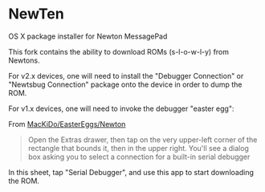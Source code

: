NewTen
======

OS X package installer for Newton MessagePad

This fork contains the ability to download ROMs (s-l-o-w-l-y) from Newtons.  

For v2.x devices, one will need to install the "Debugger Connection" or "Newtsbug Connection" package onto the device in order to dump the ROM.

For v1.x devices, one will need to invoke the debugger "easter egg":

From [MacKiDo/EasterEggs/Newton](http://www.mackido.com/EasterEggs/Newton.html)

> Open the Extras drawer, then tap on the very upper-left corner of the rectangle that bounds it, then in the upper right. You'll see a dialog box asking you to select a connection for a built-in serial debugger

In this sheet, tap "Serial Debugger", and use this app to start downloading the ROM. 
